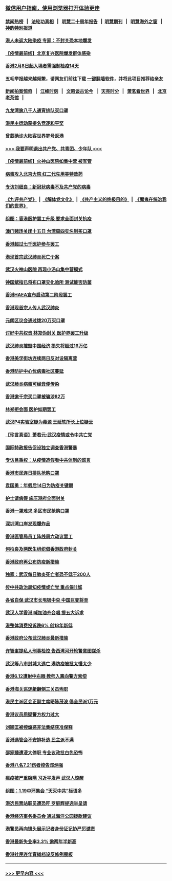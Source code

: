### [微信用户指南，使用浏览器打开体验更佳](https://github.com/gfw-breaker/banned-news1/blob/master/indexes/wechat-guide.md?t=0)
#### [禁闻热榜](热点新闻.md?t=0)  &nbsp;&nbsp;|&nbsp;&nbsp; [法轮功真相](https://github.com/gfw-breaker/truth/blob/master/README.md?t=0) &nbsp;&nbsp;|&nbsp;&nbsp; [明慧二十周年报告](https://github.com/gfw-breaker/mh-reports/blob/master/README.md?t=0) &nbsp;&nbsp;|&nbsp;&nbsp;[明慧期刊](https://github.com/gfw-breaker/mh-qikan) &nbsp;&nbsp;|&nbsp;&nbsp; [明慧海外之窗](https://github.com/gfw-breaker/mh-news/blob/master/README.md?t=0) &nbsp;&nbsp;|&nbsp;&nbsp; [神韵特别报道](https://github.com/gfw-breaker/mh-news/blob/master/shenyun.md?t=0)
#### [港人未返大陆染疫 专家：不封关恐本地爆发](../pages/nsc415/n11848021.md?t=02070333) 
#### [【疫情最前线】北京复兴医院爆发群体感染](../pages/nsc415/n11847626.md?t=02070333) 
#### [香港2月8日起入境者需强制检疫14天](../pages/nsc415/n11847658.md?t=02070333) 
#### 五毛举报越来越频繁，请网友们前往下载 [一键翻墙软件](https://github.com/gfw-breaker/ssr-accounts)，并将此项目推荐给亲友
#### [新闻拍案惊奇](https://github.com/gfw-breaker/banned-news1/blob/master/pages/link4.md) &nbsp;&nbsp;|&nbsp;&nbsp; [江峰时刻](https://github.com/gfw-breaker/banned-news1/blob/master/pages/link4.md) &nbsp;&nbsp;|&nbsp;&nbsp; [文昭谈古论今](https://github.com/gfw-breaker/banned-news1/blob/master/pages/link4.md) &nbsp;&nbsp;|&nbsp;&nbsp; [天亮时分](https://github.com/gfw-breaker/banned-news1/blob/master/pages/link4.md) &nbsp;&nbsp;|&nbsp;&nbsp; [萧茗看世界](https://github.com/gfw-breaker/banned-news1/blob/master/pages/link4.md) &nbsp;&nbsp;|&nbsp;&nbsp; [北京老茶馆](https://github.com/gfw-breaker/banned-news1/blob/master/pages/link4.md) &nbsp;&nbsp;|&nbsp;&nbsp; 
#### [九龙湾逾八千人通宵排队买口罩](../pages/nsc415/n11847647.md?t=02070333) 
#### [港民主运动获提名竞逐和平奖](../pages/nsc415/n11847633.md?t=02070333) 
#### [曾载确诊大陆客世界梦号返港](../pages/nsc415/n11847608.md?t=02070333) 
#### [>>> 我要声明退出共产党、共青团、少年队 <<<](https://github.com/begood0513/goodnews/blob/master/quit/letter.md) 
#### [【疫情最前线】火神山医院如集中营 被军管](../pages/nsc415/n11847524.md?t=02070333) 
#### [病毒攻入北京大院 红二代先用美特效药](../pages/nsc415/n11847427.md?t=02070333) 
#### [专访刘细良：新冠状病毒不及共产党的病毒](../pages/nsc415/n11847164.md?t=02070333) 
#### [《九评共产党》](https://github.com/begood0513/9ping.md/blob/master/README.md) &nbsp;|&nbsp; [《解体党文化》](../../../../jtdwh.md/blob/master/README.md)  &nbsp;|&nbsp; [《共产主义的终极目的》](../../../../gczydzjmd.md/blob/master/README.md) &nbsp;|&nbsp; [《魔鬼在统治我们的世界》](../../../../mgztzwmdsj.md/blob/master/README.md) 
#### [组图：香港医护罢工升级 要求全面封关抗疫](../pages/nsc415/n11844107.md?t=02070333) 
#### [澳门赌场关闭十五日 台湾周四实名制买口罩](../pages/nsc415/n11845083.md?t=02070333) 
#### [香港超过七千医护参与罢工](../pages/nsc415/n11845051.md?t=02070333) 
#### [港现首宗武汉肺炎死亡个案](../pages/nsc415/n11844998.md?t=02070333) 
#### [武汉火神山医院 再现小汤山集中营模式](../pages/nsc415/n11844763.md?t=02070333) 
#### [钟国斌指已将布口罩交化验所 测试能否防菌](../pages/nsc415/n11842783.md?t=02070333) 
#### [香港HAEA宣布启动第二阶段罢工](../pages/nsc415/n11842723.md?t=02070333) 
#### [香港现首宗人传人武汉肺炎](../pages/nsc415/n11842766.md?t=02070333) 
#### [元朗区议会通过拨20万买口罩](../pages/nsc415/n11842754.md?t=02070333) 
#### [讨好中共权贵 林郑伪封关 医护界罢工升级](../pages/nsc415/n11842359.md?t=02070333) 
#### [武汉肺炎摧毁中国经济 损失将超过16万亿](../pages/nsc415/n11839723.md?t=02070333) 
#### [香港美孚街坊连续两日反对设隔离营](../pages/nsc415/n11839962.md?t=02070333) 
#### [香港防护中心忧病毒社区蔓延](../pages/nsc415/n11839933.md?t=02070333) 
#### [武汉肺炎病毒可经粪便传染](../pages/nsc415/n11839939.md?t=02070333) 
#### [香港逾千宗买口罩被骗涉82万](../pages/nsc415/n11839914.md?t=02070333) 
#### [林郑拒会面 医护如期罢工](../pages/nsc415/n11839892.md?t=02070333) 
#### [武汉P4实验室疑为毒源 王延轶所长上位疑云](../pages/nsc415/n11835543.md?t=02070333) 
#### [【珍言真语】萧若元:武汉疫情或令中共亡党](../pages/nsc415/n11829394.md?t=02070333) 
#### [国际特赦报告促设独立调查香港警暴](../pages/nsc415/n11833845.md?t=02070333) 
#### [专访吕秉权：从疫情造假看中共体制的谎言](../pages/nsc415/n11833813.md?t=02070333) 
#### [香港市民连日排队抢购口罩](../pages/nsc415/n11833794.md?t=02070333) 
#### [袁国勇：年假后14日为防疫关键期](../pages/nsc415/n11831088.md?t=02070333) 
#### [护士请病假 施压港府全面封关](../pages/nsc415/n11831030.md?t=02070333) 
#### [香港一罩难求 多区市民抢购口罩](../pages/nsc415/n11831002.md?t=02070333) 
#### [深圳湾口岸发现爆炸品](../pages/nsc415/n11828802.md?t=02070333) 
#### [香港医管局员工阵线周六动议罢工](../pages/nsc415/n11828762.md?t=02070333) 
#### [何柏良及两医生组织倡香港政府封关](../pages/nsc415/n11828749.md?t=02070333) 
#### [香港政府再公布防疫新措施](../pages/nsc415/n11828716.md?t=02070333) 
#### [独家：武汉每日肺炎死亡者恐不低于200人](../pages/nsc415/n11828240.md?t=02070333) 
#### [传中共政治局知疫情或亡党 重点保11城](../pages/nsc415/n11828145.md?t=02070333) 
#### [各省自保 武汉市长甩锅中央 中国巨变将至](../pages/nsc415/n11828021.md?t=02070333) 
#### [武汉人学香港 喊加油齐合唱 提五大诉求](../pages/nsc415/n11827046.md?t=02070333) 
#### [港整体消费投诉跌6% 创18年新低](../pages/nsc415/n11817280.md?t=02070333) 
#### [香港政府公布武汉肺炎最新措施](../pages/nsc415/n11817152.md?t=02070333) 
#### [许智峯提私人刑事检控 告西湾河开枪警意图谋杀](../pages/nsc415/n11817132.md?t=02070333) 
#### [武汉等八市封城大逃亡 港防疫被批太慢太少](../pages/nsc415/n11817058.md?t=02070333) 
#### [香港6.12遭射中右眼 教师入禀向警方索偿](../pages/nsc415/n11814678.md?t=02070333) 
#### [香港海关巡逻艇翻侧三关员殉职](../pages/nsc415/n11814604.md?t=02070333) 
#### [港民主派区会正副主席晤陈茂波 倡全民派1万元](../pages/nsc415/n11814582.md?t=02070333) 
#### [香港议员质疑警方权力过大](../pages/nsc415/n11814560.md?t=02070333) 
#### [刘颕匡被控煽惑非法集结获准保释](../pages/nsc415/n11811727.md?t=02070333) 
#### [香港选管会不安排补选 民主派不满](../pages/nsc415/n11811691.md?t=02070333) 
#### [邵家臻遭浸大停职 专业议政批白色恐怖](../pages/nsc415/n11811670.md?t=02070333) 
#### [香港八名7.21伤者控告邓炳强](../pages/nsc415/n11811623.md?t=02070333) 
#### [瘟疫被严重隐瞒 习近平发声 武汉人惊醒](../pages/nsc415/n11811186.md?t=02070333) 
#### [组图：1.19中环集会 “天灭中共”标语多](../pages/nsc415/n11809514.md?t=02070333) 
#### [港选民票站职员遭恐吓 罗庭辉提选举呈请](../pages/nsc415/n11808914.md?t=02070333) 
#### [香港经济事务委员会 通过海洋公园拨款建议](../pages/nsc415/n11808906.md?t=02070333) 
#### [港警员再向镜头展示记者身份证记协严厉谴责](../pages/nsc415/n11808888.md?t=02070333) 
#### [香港最新失业率3.3% 逾两年半新高](../pages/nsc415/n11808887.md?t=02070333) 
#### [香港社民连年宵摊档设反修例展板](../pages/nsc415/n11808857.md?t=02070333) 

----
#### [ >>> 更早内容 <<< ](../indexes/nsc415-earlier.md)
